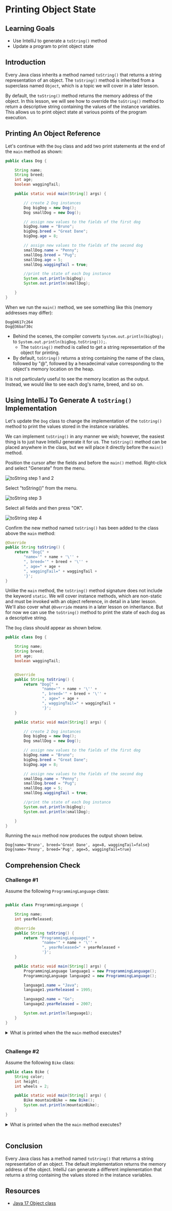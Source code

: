 # Printing Object State

## Learning Goals

- Use IntelliJ to generate a `toString()` method
- Update a program to print object state

## Introduction

Every Java class inherits a method named `toString()` that
returns a string representation of an object. 
The `toString()` method is inherited from a superclass named `Object`, which is a topic
we will cover in a later lesson.

By default, the `toString()` method returns the memory address of the object.
In this lesson, we will see how to override the `toString()` method
to return a descriptive string containing the values of the instance variables.
This allows us to print object state at various points of the program execution.


## Printing An Object Reference

Let's continue with the `Dog` class and add two print statements at the end of the `main` method
as shown:

```java
public class Dog {

    String name;
    String breed;
    int age;
    boolean waggingTail;

    public static void main(String[] args) {

        // create 2 Dog instances
        Dog bigDog = new Dog();
        Dog smallDog = new Dog();

        // assign new values to the fields of the first dog
        bigDog.name = "Bruno";
        bigDog.breed = "Great Dane";
        bigDog.age = 8;

        // assign new values to the fields of the second dog
        smallDog.name = "Penny";
        smallDog.breed = "Pug";
        smallDog.age = 5;
        smallDog.waggingTail = true;

        //print the state of each Dog instance
        System.out.println(bigDog);
        System.out.println(smallDog);

    }
}
```

When we run the `main()` method, we see something like this (memory addresses may differ):

```text
Dog@4617c264
Dog@36baf30c
```

- Behind the scenes, the compiler converts `System.out.println(bigDog);`
  to `System.out.println(bigDog.toString());`.
  - The `toString()` method is called to get a string representation of the object for printing.
- By default, `toString()` returns a string containing the name of the class, followed by "@", followed by a
  hexadecimal value corresponding to the object's memory location on the heap.

It is not particularly useful to see the memory location as the output.  Instead, we would like
to see each dog's name, breed, and so on.

## Using IntelliJ To Generate A `toString()` Implementation

Let's update the `Dog` class to change the implementation of the `toString()` method
to print the values stored in the instance variables.

We can implement `toString()` in any manner we wish; however, the easiest thing is to just have
IntelliJ generate it for us.  The `toString()` method can be placed anywhere in the class,
but we will place it directly before the `main()` method.

Position the cursor after the fields and before the `main()` method.
Right-click and select "Generate" from the menu.

![toString step 1 and 2](https://curriculum-content.s3.amazonaws.com/6676/java-mod2-oop-fundamentals/tostring_1.png)

Select "toString()" from the menu.

![toString step 3](https://curriculum-content.s3.amazonaws.com/6676/java-mod2-oop-fundamentals/tostring_2.png)    

Select all fields and then press "OK".

![toString step 4](https://curriculum-content.s3.amazonaws.com/6676/java-mod2-oop-fundamentals/tostring_3.png)

Confirm the new method named `toString()` has been added to the class above the `main` method:

```java
@Override
public String toString() {
    return "Dog{" +
        "name='" + name + '\'' +
        ", breed='" + breed + '\'' +
        ", age=" + age +
        ", waggingTail=" + waggingTail +
        '}';
}
```

Unlike the `main` method, the `toString()`
method signature does not include the keyword `static`. We will cover instance methods, which
are non-static and must be invoked with an object reference, in
detail in a later lesson. We'll also cover what `@Override` means
in a later lesson on inheritance.
But for now we can use the `toString()` method to print
the state of each dog as a descriptive string.

The `Dog` class should appear as shown below.

```java
public class Dog {

    String name;
    String breed;
    int age;
    boolean waggingTail;


    @Override
    public String toString() {
        return "Dog{" +
                "name='" + name + '\'' +
                ", breed='" + breed + '\'' +
                ", age=" + age +
                ", waggingTail=" + waggingTail +
                '}';
    }

    public static void main(String[] args) {

        // create 2 Dog instances
        Dog bigDog = new Dog();
        Dog smallDog = new Dog();

        // assign new values to the fields of the first dog
        bigDog.name = "Bruno";
        bigDog.breed = "Great Dane";
        bigDog.age = 8;

        // assign new values to the fields of the second dog
        smallDog.name = "Penny";
        smallDog.breed = "Pug";
        smallDog.age = 5;
        smallDog.waggingTail = true;

        //print the state of each Dog instance
        System.out.println(bigDog);
        System.out.println(smallDog);

    }
}
```

Running the `main` method now produces the output shown below.

```text
Dog{name='Bruno', breed='Great Dane', age=8, waggingTail=false}
Dog{name='Penny', breed='Pug', age=5, waggingTail=true}
```

## Comprehension Check

### Challenge #1

Assume the following `ProgrammingLanguage` class:

```java

public class ProgrammingLanguage {

    String name;
    int yearReleased;

    @Override
    public String toString() {
        return "ProgrammingLanguage{" +
                "name='" + name + '\'' +
                ", yearReleased=" + yearReleased +
                '}';
    }

    public static void main(String[] args) {
        ProgrammingLanguage language1 = new ProgrammingLanguage();
        ProgrammingLanguage language2 = new ProgrammingLanguage();

        language1.name = "Java";
        language1.yearReleased = 1995;

        language2.name = "Go";
        language2.yearReleased = 2007;

        System.out.println(language1);
    }
}
```


<details>
    <summary>What is printed when the the <code>main</code> method executes?</summary>

  <p>Answer: <br><br>
  <code>ProgrammingLanguage{name='Java', yearReleased=1995}</code>
  </p>

</details>

<br>

### Challenge #2


Assume the following `Bike` class:

```java
public class Bike {
    String color;
    int height;
    int wheels = 2;

    public static void main(String[] args) {
        Bike mountainBike = new Bike();
        System.out.println(mountainBike);
    }
}
```


<details>
    <summary>What is printed when the the <code>main</code> method executes?</summary>

  <p>Answer: <br><br>
  Since the <code>Bike</code> class does not redefine the <code>toString()</code> method, the default implementation
  will print the memory address of the object, which looks something like this: <br> <br>
  <code>Bike@4617c264</code>
  </p>

</details>

<br>




## Conclusion

Every Java class has a method named `toString()` that
returns a string representation of an object.  The default
implementation returns the memory address of the object. IntelliJ
can generate a different implementation that returns a string
containing the values stored in the instance variables.


## Resources

- [Java 17 Object class](https://docs.oracle.com/en/java/javase/17/docs/api/java.base/java/lang/Object.html)
